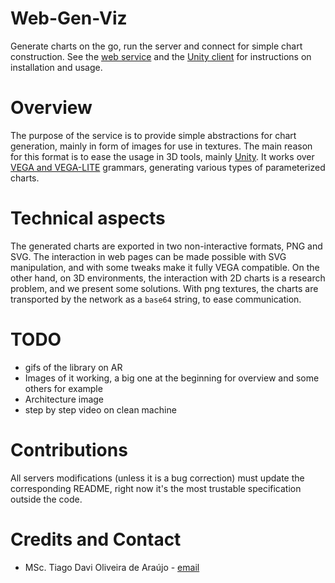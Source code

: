 # Web-Gen-Viz
Generate charts on the go, run the server and connect for simple chart construction.
See the [web service](https://github.com/tiagodavi70/Web-Gen-Viz/tree/master/chart-generation-service/) and the [Unity client](https://github.com/tiagodavi70/Web-Gen-Viz/tree/master/unity-client) for instructions on installation and usage.

# Overview 
The purpose of the service is to provide simple abstractions for chart generation, mainly in form of images for use in textures. The main reason for this format is to ease the usage in 3D tools, mainly [Unity](https://unity.com/). It works over [VEGA and VEGA-LITE](https://vega.github.io/) grammars, generating various types of parameterized charts. 


# Technical aspects
The generated charts are exported in two non-interactive formats, PNG and SVG. The interaction in web pages can be made possible with SVG manipulation, and with some tweaks make it fully VEGA compatible. On the other hand, on 3D environments, the interaction with 2D charts is a research problem, and we present some solutions. With png textures, the charts are transported by the network as a `base64` string, to ease communication. 
 

# TODO
* gifs of the library on AR
* Images of it working, a big one at the beginning for overview and some others for example
* Architecture image
* step by step video on clean machine

# Contributions
All servers modifications (unless it is a bug correction) must update the corresponding README, right now it's the most trustable specification outside the code. 

# Credits and Contact
* MSc. Tiago Davi Oliveira de Araújo - [email](mailto:tiagodavi70@gmail.com)
